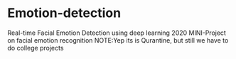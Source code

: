 # Emotion-detection
Real-time Facial Emotion Detection using deep learning
2020 MINI-Project on facial emotion recognition
NOTE:Yep its is Qurantine, but still we have to do college projects
